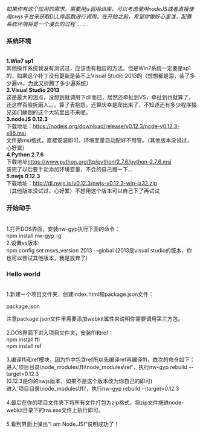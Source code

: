 <i>如果你有这个应用的需求，需要用js调用dll库，可以考虑使用nodeJS或者直接使用nwjs平台来获取DLL库函数进行调用。在开始之前，希望你做好心里准，配置系统环境将是一个漫长的过程 ... ...</i>

<h3>系统环境</h3><br>
<b>1.Win7 sp1</b><br>
其他操作系统我没有测试过，应该也有相应的方法。但是Win7系统一定要是sp1的，如果这个补丁没有更新是装不上Visual Studio 2013的（想想都是泪，装了多少遍vs，为此又折腾了多少遍系统）<br>
<b>2.Visual Studio 2013</b><br>
这是最大的泪点，没想到就调用下dll而已，居然还牵扯到VS，牵扯到也就算了，还这样百般折磨人。。。算了表抱怨。还算庆幸是爬出来了，不知道还有多少程序猿兄弟们躺倒的这个大坑里出不来呢。<br>
<b>3.nodeJS 0.12.3</b><br>
下载地址：<a href="https://nodejs.org/download/release/v0.12.3/node-v0.12.3-x86.msi">https://nodejs.org/download/release/v0.12.3/node-v0.12.3-x86.msi</a><br>
文件是msi格式，直接安装即可，环境变量自动配好不用管。（其他版本没试过，心好累）<br>
<b>4.Python 2.7.6</b><br>
下载地址<a href="https://www.python.org/ftp/python/2.7.6/python-2.7.6.msi">https://www.python.org/ftp/python/2.7.6/python-2.7.6.msi</a><br>
装完了以后要手动添加环境变量，不会的自己搜一下...<br>
<b>5.nwjs 0.12.3</b><br>
下载地址：<a href="http://dl.nwjs.io/v0.12.3/nwjs-v0.12.3-win-ia32.zip">http://dl.nwjs.io/v0.12.3/nwjs-v0.12.3-win-ia32.zip</a><br>
（其他版本没试过，心好累）不想用这个版本可以自己下了再试试<br>


<h3>开始动手</h3><br>
1.打开DOS界面，安装nw-gyp执行下面的命令：<br>
npm install nw-gyp -g<br>
2.设置vs版本:<br>
npm config set msvs_version 2013 --global  (2013是visual studio的版本，你也可以尝试其他版本，我是放弃了)<br>


<h3>Hello world</h3><br>
1.新建一个项目文件夹，创建index.html和package.json文件：

<!--DOCTYPE html>
<html lang="en">
    <head>
        <meta charset="utf-8">
        <meta http-equiv="X-UA-Compatible" content="IE=edge">
        <title>nwjs call DLL</title>
        <meta name="description" content="">
        <meta name="viewport" content="width=device-width, initial-scale=1">        
    </head>

    <body>
    <script type="text/javascript">
		var FFI = require('ffi');

		function TEXT(text){
		   return new Buffer(text, 'ucs2').toString('binary');
		}

		var user32 = new FFI.Library('user32', {
		   'MessageBoxW': 
		   [
			  'int32', [ 'int32', 'string', 'string', 'int32' ]
		   ]
		});

		var OK_or_Cancel = user32.MessageBoxW(
		   0, TEXT('I am Node.JS!'), TEXT('Hello, World!'), 1
		);
		console.log(OK_or_Cancel);
    </script>
    </body>

</html-->


package.json
<!--
{<br>
  "name": "test",<br>
  "version": "1.0.1",<br>
  "main": "index.html",<br>
  "webkit":{<br>
	"plugin" : true<br>
  }<br>
}<br>
-->
注意package.json文件里需要添加webkit属性来说明你需要调用第三方包。<br><br>
2.DOS界面下进入项目文件夹，安装ffi和ref：<br>
npm install ffi<br>
npm install ref<br><br>
3.编译ffi和ref模块，因为ffi中包含ref所以先编译ref再编译ffi，依次的命令如下：<br>
进入'项目目录\node_modules\ffi\node_modules\ref\'，执行nw-gyp rebuild --target=0.12.3<br> (0.12.3是你的nwjs版本，如果不是这个版本改为你自己的即可)<br>
进入'项目目录\node_modules\ffi\'，执行nw-gyp rebuild --target=0.12.3<br><br>
4.最后在你的项目文件夹下将所有文件打包为zip格式，将zip文件拖进node-webkit目录下的nw.exe文件上执行即可。<br><br>
5.看到界面上弹出“I am Node.JS!”说明成功了！
